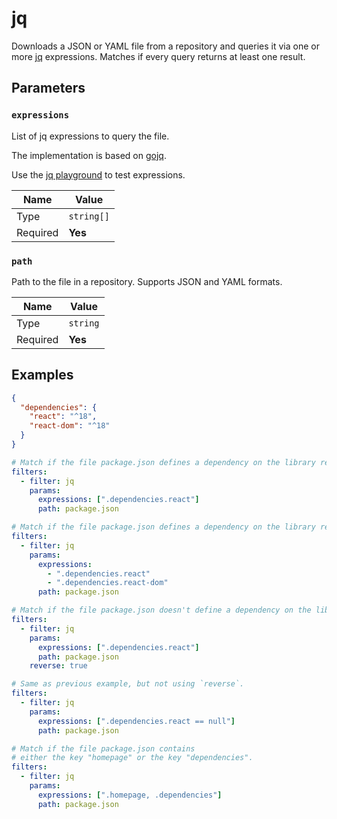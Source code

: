 # jq

Downloads a JSON or YAML file from a repository and queries it via one or more [jq](https://jqlang.github.io/jq/) expressions.
Matches if every query returns at least one result.

## Parameters

### `expressions`

List of jq expressions to query the file.

The implementation is based on [gojq](https://github.com/itchyny/gojq).

Use the [jq playground](https://jqplay.org/) to test expressions.

| Name     | Value      |
| -------- | ---------- |
| Type     | `string[]` |
| Required | **Yes**    |

### `path`

Path to the file in a repository.
Supports JSON and YAML formats.

| Name     | Value    |
| -------- | -------- |
| Type     | `string` |
| Required | **Yes**  |

## Examples

```json title="package.json"
{
  "dependencies": {
    "react": "^18",
    "react-dom": "^18"
  }
}
```

```yaml
# Match if the file package.json defines a dependency on the library react.
filters:
  - filter: jq
    params:
      expressions: [".dependencies.react"]
      path: package.json
```

```yaml
# Match if the file package.json defines a dependency on the library react and react-dom.
filters:
  - filter: jq
    params:
      expressions:
        - ".dependencies.react"
        - ".dependencies.react-dom"
      path: package.json
```

```yaml
# Match if the file package.json doesn't define a dependency on the library react.
filters:
  - filter: jq
    params:
      expressions: [".dependencies.react"]
      path: package.json
    reverse: true
```

```yaml
# Same as previous example, but not using `reverse`.
filters:
  - filter: jq
    params:
      expressions: [".dependencies.react == null"]
      path: package.json
```

```yaml
# Match if the file package.json contains
# either the key "homepage" or the key "dependencies".
filters:
  - filter: jq
    params:
      expressions: [".homepage, .dependencies"]
      path: package.json
```
